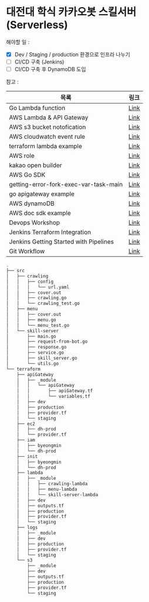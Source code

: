# 대전대 학식 카카오봇 스킬서버 (Serverless)

해야할 일 :

-   [x] Dev / Staging / production 환경으로 인프라 나누기
-   [ ] CI/CD 구축 (Jenkins)
-   [ ] CI/CD 구축 후 DynamoDB 도입

참고 :

| 목록                                   | 링크                                                                                                                              |
| -------------------------------------- | --------------------------------------------------------------------------------------------------------------------------------- |
| Go Lambda function                     | [Link](https://docs.aws.amazon.com/ko_kr/lambda/latest/dg/golang-handler.html)                                                    |
| AWS Lambda & API Gateway               | [Link](https://learn.hashicorp.com/tutorials/terraform/lambda-api-gateway)                                                        |
| AWS s3 bucket notofication             | [Link](https://registry.terraform.io/providers/hashicorp/aws/latest/docs/resources/s3_bucket_notification)                        |
| AWS cloudwatch event rule              | [Link](https://registry.terraform.io/providers/hashicorp/aws/latest/docs/resources/cloudwatch_event_rule)                         |
| terraform lambda example               | [Link](https://github.com/snsinfu/terraform-lambda-example)                                                                       |
| AWS role                               | [Link](https://www.notion.so/IAM-ec1e72d874b540448401d7523693f3bb)                                                                |
| kakao open builder                     | [Link](https://i.kakao.com/docs/getting-started-overview#%EC%98%A4%ED%94%88%EB%B9%8C%EB%8D%94-%EC%86%8C%EA%B0%9C)                 |
| AWS Go SDK                             | [Link](https://aws.github.io/aws-sdk-go-v2/docs/getting-started/)                                                                 |
| getting-error-fork-exec-var-task-main  | [Link](https://stackoverflow.com/questions/58133166/getting-error-fork-exec-var-task-main-no-such-file-or-directory-while-execut) |
| go apigateway example                  | [Link](https://github.com/serverless/examples/blob/master/aws-golang-http-get-post/postFolder/postExample.go)                     |
| AWS dynamoDB                           | [Link](https://docs.aws.amazon.com/ko_kr/amazondynamodb/latest/developerguide/HowItWorks.CoreComponents.html)                     |
| AWS doc sdk example                    | [Link](https://github.com/awsdocs/aws-doc-sdk-examples/tree/main/go/example_code)                                                 |
| Devops Workshop                        | [Link](https://devops-art-factory.gitbook.io/devops-workshop/)                                                                    |
| Jenkins Terraform Integration          | [Link](https://www.coachdevops.com/2021/07/jenkins-terraform-integration-how-do.html)                                             |
| Jenkins Getting Started with Pipelines | [Link](https://www.jenkins.io/pipeline/getting-started-pipelines/)                                                                |
| Git Workflow                           | [Link](https://blog.ull.im/engineering/2019/06/25/git-workflow-for-ci-cd.html)                                                    |

```bash
.
├── src
│   ├── crawling
│   │   ├── config
│   │   │   └── url.yaml
│   │   ├── cover.out
│   │   ├── crawling.go
│   │   └── crawling_test.go
│   ├── menu
│   │   ├── cover.out
│   │   ├── menu.go
│   │   └── menu_test.go
│   └── skill-server
│       ├── main.go
│       ├── request-from-bot.go
│       ├── response.go
│       ├── service.go
│       ├── skill_server.go
│       └── utils.go
└── terraform
    ├── apiGateway
    │   ├── _module
    │   │   └── apiGateway
    │   │       ├── apiGateway.tf
    │   │       └── variables.tf
    │   ├── dev
    │   ├── production
    │   ├── provider.tf
    │   └── staging
    ├── ec2
    │   ├── dh-prod
    │   └── provider.tf
    ├── iam
    │   ├── byeongmin
    │   └── dh-prod
    ├── init
    │   ├── byeongmin
    │   └── dh-prod
    ├── lambda
    │   ├── _module
    │   │   ├── crawling-lambda
    │   │   ├── menu-lambda
    │   │   └── skill-server-lambda
    │   ├── dev
    │   ├── outputs.tf
    │   ├── production
    │   ├── provider.tf
    │   └── staging
    ├── logs
    │   ├── _module
    │   ├── dev
    │   ├── production
    │   ├── provider.tf
    │   └── staging
    └── s3
        ├── _module
        ├── dev
        ├── outputs.tf
        ├── production
        ├── provider.tf
        └── staging
```
